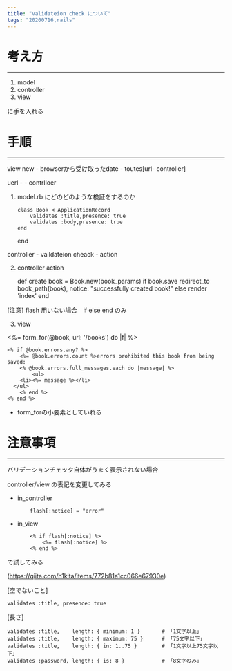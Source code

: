 ```yaml
---
title: "validateion check について"
tags: "20200716,rails"
---
```


# 考え方

* * *

1.  model
2.  controller
3.  view

に手を入れる

# 手順

* * *

view new - browserから受け取ったdate -    toutes[url- controller]

uerl -  -  contrlloer

1.  model.rb にどのどのような検証をするのか

        class Book < ApplicationRecord
        	validates :title,presence: true
            validates :body,presence: true
        end

    end

controller - vaildateion cheack -  action

2.  controller action


      def create
      			book = Book.new(book_params)
        	if book.save
                	redirect_to book_path(book), notice: "successfully created book!"
            else
            		render 'index'
            end
            

[注意]
flash 用いない場合　if else end のみ

3.  view 

&lt;%= form_for(@book, url: '/books') do |f| %>

  <!-- 検証 赤い枠はcss 課題-->

    <% if @book.errors.any? %>
    	<%= @book.errors.count %>errors prohibited this book from being saved:
    	<% @book.errors.full_messages.each do |message| %>
    		<ul>
        <li><%= message %></li>
      </ul>
    	<% end %>
    <% end %>

-   form_forの小要素としていれる

# 注意事項

* * *

バリデーションチェック自体がうまく表示されない場合

controller/view の表記を変更してみる

-   in_controller

        	flash[:notice] = "error" 
-   in_view

        	<% if flash[:notice] %>
        		<%= flash[:notice] %>
        	<% end %>

で試してみる

(<https://qiita.com/h1kita/items/772b81a1cc066e67930e>)

[空でないこと]

    validates :title, presence: true

[長さ]

    validates :title,    length: { minimum: 1 }       # 「1文字以上」
    validates :title,    length: { maximum: 75 }      # 「75文字以下」
    validates :title,    length: { in: 1..75 }        # 「1文字以上75文字以下」
    validates :password, length: { is: 8 }            # 「8文字のみ」
